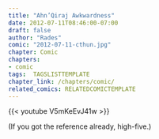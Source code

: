 ```yaml
---
title: "Ahn’Qiraj Awkwardness"
date: 2012-07-11T08:46:00-07:00
draft: false
author: "Rades"
comic: "2012-07-11-cthun.jpg"
chapter: Comic
chapters:
- comic
tags:  TAGSLISTTEMPLATE
chapter_link: /chapters/comic/
related_comics: RELATEDCOMICTEMPLATE
---
```


{{< youtube V5mKeEvJ41w >}}

(If you got the reference already, high-five.)

